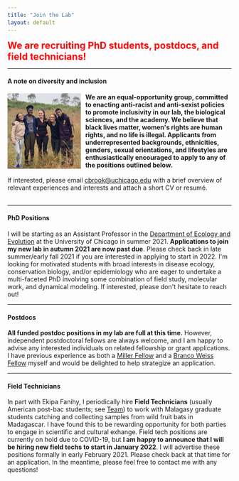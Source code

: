 ```yaml
---
title: "Join the Lab"
layout: default
---
```


<p1 style="color:Red;font-weight: bold; font-size:150%">We are recruiting PhD students, postdocs, and field technicians!</p1>

---

#### **A note on diversity and inclusion**

<img src="/assets/ekipa_fanihy_happy.jpg" alt="bat" style="height: 170px; padding-right: 10px;" align="left">

**We are an equal-opportunity group, committed to enacting anti-racist and anti-sexist policies to promote inclusivity in our lab, the biological sciences, and the academy. We believe that black lives matter, women's rights are human rights, and no life is illegal. Applicants from underrepresented backgrounds, ethnicities, genders, sexual orientations, and lifestyles are enthusiastically encouraged to apply to any of the positions outlined below.**
<br> 
<br> 
If interested, please email [cbrook@uchicago.edu](cbrook@uchicago.edu) with a brief overview of relevant experiences and interests and attach a short CV or resumé.
<br> 
<br> 

---

#### **PhD Positions**

I will be starting as an Assistant Professor in the [Department of Ecology and Evolution](https://ecologyandevolution.uchicago.edu/) at the University of Chicago in summer 2021. **Applications to join my new lab in autumn 2021 are now past due**. Please check back in late summer/early fall 2021 if you are interested in applying to start in 2022. I'm looking for motivated students with broad interests in disease ecology, conservation biology, and/or epidemiology who are eager to undertake a multi-faceted PhD involving some combination of field study, molecular work, and dynamical modeling. If interested, please don't hesitate to reach out!

---

#### **Postdocs**

**All funded postdoc positions in my lab are full at this time.** However, independent postdoctoral fellows are always welcome, and I am happy to advise any interested individuals on related fellowship or grant applications. I have previous experience as both a [Miller Fellow](http://miller.berkeley.edu/) and a [Branco Weiss Fellow](https://brancoweissfellowship.org/) myself and would be delighted to help strategize an application.

---


#### **Field Technicians**

In part with Ekipa Fanihy, I periodically hire **Field Technicians** (usually American post-bac students; see [Team](/team)) to work with Malagasy graduate students catching and collecting samples from wild fruit bats in Madagascar. I have found this to be rewarding opportunity for both parties to engage in scientific and cultural exhange. Field tech positions are currently on hold due to COVID-19, but **I am happy to announce that I will be hiring new field techs to start in January 2022**. I will advertise these positions formally in early February 2021. Please check back at that time for an application. In the meantime, please feel free to contact me with any questions!
